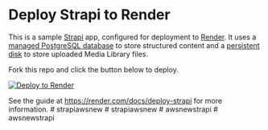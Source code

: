 # Deploy Strapi to Render

This is a sample [Strapi](https://strapi.io/) app, configured for deployment to [Render](https://render.com). It uses a [managed PostgreSQL database](https://render.com/docs/databases) to store structured content and a [persistent disk](https://render.com/docs/disks) to store uploaded Media Library files.

Fork this repo and click the button below to deploy.

[![Deploy to Render](https://render.com/images/deploy-to-render-button.svg)](https://render.com/deploy)

See the guide at https://render.com/docs/deploy-strapi for more information.
#   s t r a p i a w s n e w  
 #   s t r a p i a w s n e w  
 #   a w s n e w s t r a p i  
 #   a w s n e w s t r a p i  
 